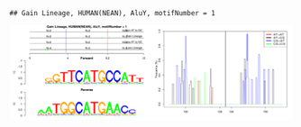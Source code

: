 

```
## Gain Lineage, HUMAN(NEAN), AluY, motifNumber = 1
```

![plot of chunk motifPValues](figure/motifPValues.png) 
  
